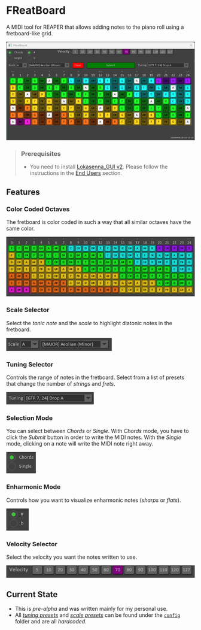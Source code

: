 # FReatBoard

A MIDI tool for REAPER that allows adding notes to the piano roll using a fretboard-like grid.

![FReatBoard](/captures/00-main.png)

> ### Prerequisites
> - You need to install [Lokasenna_GUI v2](https://github.com/jalovatt/Lokasenna_GUI). Please follow the instructions in the [End Users](https://github.com/jalovatt/Lokasenna_GUI#end-users) section.

## Features

### Color Coded Octaves
The fretboard is color coded in such a way that all similar octaves have the same color.

![octaves](/captures/01-octaves.png)

### Scale Selector
Select the _tonic note_ and the _scale_ to highlight diatonic notes in the fretboard.

![scales](/captures/02-scales.png)


### Tuning Selector
Controls the range of notes in the fretboard. Select from a list of presets that change the number of _strings_ and _frets_.

![tunings](/captures/03-tunings.png)


### Selection Mode
You can select between _Chords_ or _Single_. With _Chords_ mode, you have to click the _Submit_ button in order to write the MIDI notes. With the _Single_ mode, clicking on a note will write the MIDI note right away.

![selection](/captures/04-selection.png)


### Enharmonic Mode
Controls how you want to visualize enharmonic notes (_sharps_ or _flats_).

![enharmonic](/captures/05-enharmonic.png)


### Velocity Selector
Select the velocity you want the notes written to use.

![velocity](/captures/06-velocity.png)

## Current State

- This is _pre-alpha_ and was written mainly for my personal use.
- All [_tuning presets_](https://github.com/atamocius/FReatBoard/blob/master/config/tunings.lua) and [_scale presets_](https://github.com/atamocius/FReatBoard/blob/master/config/scales.lua) can be found under the [`config`](https://github.com/atamocius/FReatBoard/tree/master/config) folder and are all _hardcoded_.

